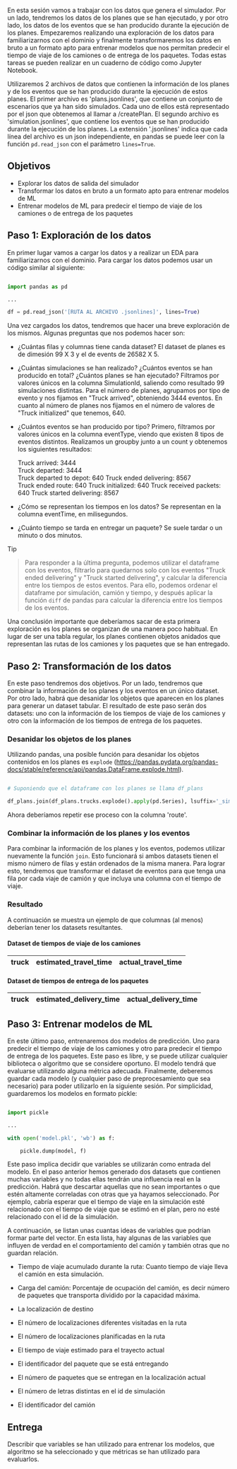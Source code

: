 
En esta sesión vamos a trabajar con los datos que genera el simulador. Por un lado, tendremos los datos de los planes que se han ejecutado, y por otro lado, los datos de los eventos que se han producido durante la ejecución de los planes. Empezaremos realizando una exploración de los datos para familiarizarnos con el dominio y finalmente transformaremos los datos en bruto a un formato apto para entrenar modelos que nos permitan predecir el tiempo de viaje de los camiones o de entrega de los paquetes. Todas estas tareas se pueden realizar en un cuaderno de código como Jupyter Notebook.

Utilizaremos 2 archivos de datos que contienen la información de los planes y de los eventos que se han producido durante la ejecución de estos planes. El primer archivo es 'plans.jsonlines', que contiene un conjunto de escenarios que ya han sido simulados. Cada uno de ellos está representado por el json que obtenemos al llamar a /createPlan. El segundo archivo es 'simulation.jsonlines', que contiene los eventos que se han producido durante la ejecución de los planes. La extensión '.jsonlines' indica que cada línea del archivo es un json independiente, en pandas se puede leer con la función `pd.read_json` con el parámetro `lines=True`.

## Objetivos

- Explorar los datos de salida del simulador
- Transformar los datos en bruto a un formato apto para entrenar modelos de ML
- Entrenar modelos de ML para predecir el tiempo de viaje de los camiones o de entrega de los paquetes
## Paso 1: Exploración de los datos

En primer lugar vamos a cargar los datos y a realizar un EDA para familiarizarnos con el dominio. Para cargar los datos podemos usar un código similar al siguiente:

```python

import pandas as pd

...

df = pd.read_json('[RUTA AL ARCHIVO .jsonlines]', lines=True)

```

Una vez cargados los datos, tendremos que hacer una breve exploración de los mismos. Algunas preguntas que nos podemos hacer son:

- ¿Cuántas filas y columnas tiene canda dataset?
       El dataset de planes es de dimesión 99 X 3 y el de events de 26582 X 5.
- ¿Cuántas simulaciones se han realizado? ¿Cuántos eventos se han producido en total? ¿Cuántos planes se han ejecutado? 
    Filtramos por valores únicos en la columna SimulationId, saliendo como resultado 99 simulaciones distintas. Para el número de planes, agrupamos por tipo de evento y nos fijamos en "Truck arrived", obteniendo 3444 eventos.  En cuanto al número de planes nos fijamos en el número de valores de "Truck initialized" que tenemos, 640.
- ¿Cuántos eventos se han producido por tipo?
    Primero, filtramos por valores únicos en la columna eventType, viendo que existen 8 tipos de eventos distintos. Realizamos un groupby junto a un count y obtenemos los siguientes resultados: 
    		
    Truck arrived:   3444	
    Truck departed:	3444	
    Truck departed to depot:	640	
    Truck ended delivering:	8567	
    Truck ended route:	640	
    Truck initialized:	640	
    Truck received packets:	640	
    Truck started delivering:	8567

- ¿Cómo se representan los tiempos en los datos?
    Se representan en la columna eventTime, en milisegundos.
- ¿Cuánto tiempo se tarda en entregar un paquete?
    Se suele tardar o un minuto o dos minutos.



> [!TIP]

> Para responder a la última pregunta, podemos utilizar el dataframe con los eventos, filtrarlo para quedarnos solo con los eventos "Truck ended delivering" y "Truck started delivering", y calcular la diferencia entre los tiempos de estos eventos. Para ello, podemos ordenar el dataframe por simulación, camión y tiempo, y después aplicar la función `diff` de pandas para calcular la diferencia entre los tiempos de los eventos.

Una conclusión importante que deberíamos sacar de esta primera exploración es los planes se organizan de una manera poco habitual. En lugar de ser una tabla regular, los planes contienen objetos anidados que representan las rutas de los camiones y los paquetes que se han entregado.
## Paso 2: Transformación de los datos

En este paso tendremos dos objetivos. Por un lado, tendremos que combinar la información de los planes y los eventos en un único dataset. Por otro lado, habrá que desanidar los objetos que aparecen en los planes para generar un dataset tabular. El resultado de este paso serán dos datasets: uno con la información de los tiempos de viaje de los camiones y otro con la información de los tiempos de entrega de los paquetes.
### Desanidar los objetos de los planes

Utilizando pandas, una posible función para desanidar los objetos contenidos en los planes es `explode` (https://pandas.pydata.org/pandas-docs/stable/reference/api/pandas.DataFrame.explode.html).

```python  

# Suponiendo que el dataframe con los planes se llama df_plans

df_plans.join(df_plans.trucks.explode().apply(pd.Series), lsuffix='_sim').reset_index(drop=True)

```

Ahora deberíamos repetir ese proceso con la columna 'route'.

### Combinar la información de los planes y los eventos

Para combinar la información de los planes y los eventos, podemos utilizar nuevamente la función `join`. Esto funcionará si ambos datasets tienen el mismo número de filas y están ordenados de la misma manera. Para lograr esto, tendremos que transformar el dataset de eventos para que tenga una fila por cada viaje de camión y que incluya una columna con el tiempo de viaje.
### Resultado

A continuación se muestra un ejemplo de que columnas (al menos) deberían tener los datasets resultantes.

#### Dataset de tiempos de viaje de los camiones

| truck | estimated_travel_time | actual_travel_time |
| ---- | ---- | ---- |
#### Dataset de tiempos de entrega de los paquetes

| truck | estimated_delivery_time | actual_delivery_time |
|-------|-------------------------|----------------------|
## Paso 3: Entrenar modelos de ML


En este último paso, entrenaremos dos modelos de predicción. Uno para predecir el tiempo de viaje de los camiones y otro para predecir el tiempo de entrega de los paquetes. Este paso es libre, y se puede utilizar cualquier biblioteca o algoritmo que se considere oportuno. El modelo tendrá que evaluarse utilizando alguna métrica adecuada. Finalmente, deberemos guardar cada modelo (y cualquier paso de preprocesamiento que sea necesario) para poder utilizarlo en la siguiente sesión. Por simplicidad, guardaremos los modelos en formato pickle:

  
```python

import pickle

...

with open('model.pkl', 'wb') as f:

    pickle.dump(model, f)

```

Este paso implica decidir que variables se utilizarán como entrada del modelo. En el paso anterior hemos generado dos datasets que contienen muchas variables y no todas ellas tendrán una influencia real en la predicción. Habrá que descartar aquellas que no sean importantes o que estén altamente correladas con otras que ya hayamos seleccionado. Por ejemplo, cabría esperar que el tiempo de viaje en la simulación esté relacionado con el tiempo de viaje que se estimó en el plan, pero no esté relacionado con el id de la simulación.

A continuación, se listan unas cuantas ideas de variables que podrían formar parte del vector. En esta lista, hay algunas de las variables que influyen de verdad en el comportamiento del camión y también otras que no guardan relación.

* Tiempo de viaje acumulado durante la ruta: Cuanto tiempo de viaje lleva el camión en esta simulación.

* Carga del camión: Porcentaje de ocupación del camión, es decir número de paquetes que transporta dividido por la capacidad máxima.

* La localización de destino

* El número de localizaciones diferentes visitadas en la ruta

* El número de localizaciones planificadas en la ruta

* El tiempo de viaje estimado para el trayecto actual

* El identificador del paquete que se está entregando

* El número de paquetes que se entregan en la localización actual

* El número de letras distintas en el id de simulación

* El identificador del camión

## Entrega

Describir que variables se han utilizado para entrenar los modelos, que algoritmo se ha seleccionado y que métricas se han utilizado para evaluarlos.